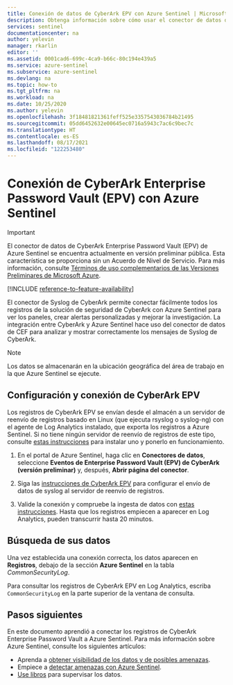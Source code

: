 ```yaml
---
title: Conexión de datos de CyberArk EPV con Azure Sentinel | Microsoft Docs
description: Obtenga información sobre cómo usar el conector de datos de CyberArk Enterprise Password Vault (EPV) para extraer sus registros en Azure Sentinel. Vea los datos de CyberArk EPV en los libros, cree alertas y mejore la investigación.
services: sentinel
documentationcenter: na
author: yelevin
manager: rkarlin
editor: ''
ms.assetid: 0001cad6-699c-4ca9-b66c-80c194e439a5
ms.service: azure-sentinel
ms.subservice: azure-sentinel
ms.devlang: na
ms.topic: how-to
ms.tgt_pltfrm: na
ms.workload: na
ms.date: 10/25/2020
ms.author: yelevin
ms.openlocfilehash: 3f18481821361feff525e3357543036784b21495
ms.sourcegitcommit: 05dd6452632e00645ec0716a5943c7ac6c9bec7c
ms.translationtype: HT
ms.contentlocale: es-ES
ms.lasthandoff: 08/17/2021
ms.locfileid: "122253480"
---
```

# <a name="connect-cyberark-enterprise-password-vault-epv-to-azure-sentinel"></a>Conexión de CyberArk Enterprise Password Vault (EPV) con Azure Sentinel

> [!IMPORTANT]
> El conector de datos de CyberArk Enterprise Password Vault (EPV) de Azure Sentinel se encuentra actualmente en versión preliminar pública. Esta característica se proporciona sin un Acuerdo de Nivel de Servicio. Para más información, consulte [Términos de uso complementarios de las Versiones Preliminares de Microsoft Azure](https://azure.microsoft.com/support/legal/preview-supplemental-terms/).

[!INCLUDE [reference-to-feature-availability](includes/reference-to-feature-availability.md)]

El conector de Syslog de CyberArk permite conectar fácilmente todos los registros de la solución de seguridad de CyberArk con Azure Sentinel para ver los paneles, crear alertas personalizadas y mejorar la investigación. La integración entre CyberArk y Azure Sentinel hace uso del conector de datos de CEF para analizar y mostrar correctamente los mensajes de Syslog de CyberArk.

> [!NOTE]
> Los datos se almacenarán en la ubicación geográfica del área de trabajo en la que Azure Sentinel se ejecute.

## <a name="configure-and-connect-cyberark-epv"></a>Configuración y conexión de CyberArk EPV

Los registros de CyberArk EPV se envían desde el almacén a un servidor de reenvío de registros basado en Linux (que ejecuta rsyslog o syslog-ng) con el agente de Log Analytics instalado, que exporta los registros a Azure Sentinel. Si no tiene ningún servidor de reenvío de registros de este tipo, consulte [estas instrucciones](connect-cef-agent.md) para instalar uno y ponerlo en funcionamiento.

1. En el portal de Azure Sentinel, haga clic en **Conectores de datos**, seleccione **Eventos de Enterprise Password Vault (EPV) de CyberArk (versión preliminar)** y, después, **Abrir página del conector**.

1. Siga las [instrucciones de CyberArk EPV](https://docs.cyberark.com/Product-Doc/OnlineHelp/PAS/Latest/en/Content/PASIMP/DV-Integrating-with-SIEM-Applications.htm) para configurar el envío de datos de syslog al servidor de reenvío de registros.

1. Valide la conexión y compruebe la ingesta de datos con [estas instrucciones](connect-cef-verify.md). Hasta que los registros empiecen a aparecer en Log Analytics, pueden transcurrir hasta 20 minutos.

## <a name="find-your-data"></a>Búsqueda de sus datos

Una vez establecida una conexión correcta, los datos aparecen en **Registros**, debajo de la sección **Azure Sentinel** en la tabla *CommonSecurityLog*.

Para consultar los registros de CyberArk EPV en Log Analytics, escriba `CommonSecurityLog` en la parte superior de la ventana de consulta.

## <a name="next-steps"></a>Pasos siguientes

En este documento aprendió a conectar los registros de CyberArk Enterprise Password Vault a Azure Sentinel. Para más información sobre Azure Sentinel, consulte los siguientes artículos:
- Aprenda a [obtener visibilidad de los datos y de posibles amenazas](get-visibility.md).
- Empiece a [detectar amenazas con Azure Sentinel](detect-threats-built-in.md).
- [Use libros](monitor-your-data.md) para supervisar los datos.